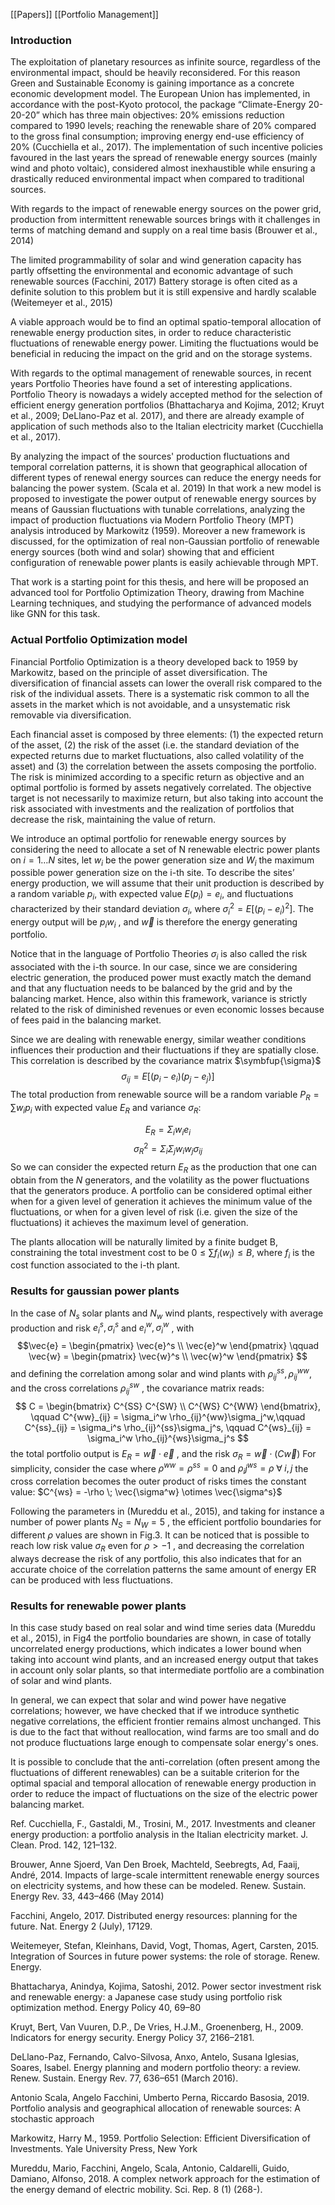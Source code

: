 [[Papers]]
[[Portfolio Management]]

### Introduction

The exploitation of planetary resources as infinite source, regardless of the environmental impact, should be heavily reconsidered. For this reason Green and Sustainable Economy is gaining importance as a concrete economic development model.
The European Union has implemented, in accordance with the post-Kyoto protocol, the package “Climate-Energy 20-20-20” which has three main objectives:  20% emissions reduction compared to 1990 levels;  reaching the renewable share of 20% compared to the gross final consumption; improving energy end-use efficiency of 20% (Cucchiella et al., 2017). 
The implementation of such incentive policies favoured in the last years the spread of renewable energy sources (mainly wind and photo voltaic), considered almost inexhaustible while ensuring a drastically reduced environmental impact when compared to traditional sources.

With regards to the impact of renewable energy sources on the
power grid, production from intermittent renewable sources brings with it challenges in terms of matching demand and supply on a real time basis (Brouwer et al., 2014)

The limited programmability of solar and wind generation capacity has partly offsetting the environmental and economic advantage of such renewable sources (Facchini, 2017)
Battery storage is often cited as a definite solution to this problem but it is still expensive and hardly scalable (Weitemeyer et al., 2015)

A viable approach would be to find an optimal spatio-temporal allocation of renewable energy production sites, in order to reduce characteristic fluctuations of renewable energy power. Limiting the fluctuations would be beneficial in reducing the impact on the grid and on the storage systems.

With regards to the optimal management of renewable sources, in
recent years Portfolio Theories have found a set of interesting applications. Portfolio Theory is nowadays a widely accepted method for the selection of efficient energy generation portfolios (Bhattacharya and Kojima, 2012; Kruyt et al., 2009; DeLlano-Paz et al. 2017), and there are already example of application of such methods also to the Italian electricity market (Cucchiella et al., 2017). 


By analyzing the impact of the sources' production fluctuations and temporal correlation patterns, it is shown that geographical allocation of different types of renewal energy sources can reduce the energy needs for balancing the power system. (Scala et al. 2019)
In that work a new model is proposed to investigate the power output of renewable energy sources by means of Gaussian fluctuations with tunable correlations, analyzing the impact of production fluctuations via Modern Portfolio Theory (MPT) analysis introduced by Markowitz (1959). 
Moreover a new framework is discussed, for the optimization of real non-Gaussian portfolio of renewable energy sources (both wind and solar) showing that and efficient configuration of renewable power plants is easily achievable through MPT.

That work is a starting point for this thesis, and here will be proposed an advanced tool for Portfolio Optimization Theory, drawing from Machine Learning techniques, and studying the performance of advanced models like GNN for this task.



### Actual Portfolio Optimization model

Financial Portfolio Optimization is a theory developed back to 1959 by Markowitz, based on the principle of asset diversification. The diversification of financial assets can lower the overall risk compared to the risk of the individual assets.
There is a systematic risk common to all the assets in the market which is not avoidable, and a unsystematic risk removable via diversification. 

Each financial asset is composed by three elements: (1) the expected return of the asset, (2) the risk of the asset (i.e. the standard deviation of the expected returns due to market fluctuations, also called volatility of the asset) and (3) the correlation between the assets composing the portfolio.
The risk is minimized according to a specific return as objective and an optimal portfolio is formed by assets negatively correlated. The objective target is not necessarily to maximize return, but also taking into account the risk associated with investments and the realization of portfolios that decrease the risk, maintaining the value of return.

We introduce an optimal portfolio for renewable energy sources by
considering the need to allocate a set of N renewable electric power plants on $i =1…N$ sites, let $w_i$ be the power generation size and $W_{i}$ the maximum possible power generation size on the i-th site.  To describe the sites’ energy production, we will assume that their unit production is described by a random variable $p_{i}$, with expected value $E(p_{i})=e_{i}$, and fluctuations characterized by their standard deviation $σ_{i}$, where $σ^2_i = E[(p_i - e_i)^2]$. 
The energy output will be $p_i w_i$ , and $\vec{w}$ is therefore the energy generating portfolio.

Notice that in the language of Portfolio Theories $σ_i$ is also called the risk associated with the i-th source. In our case, since we are considering electric generation, the produced power must exactly match the demand and that any fluctuation needs to be balanced by the grid and by the balancing market. Hence, also within this framework, variance is strictly related to the risk of diminished revenues or even economic losses because of fees paid in the balancing market.

Since we are dealing with renewable energy, similar weather conditions influences their production and their fluctuations if they are spatially close. 
This correlation is described by the covariance matrix $\symbfup{\sigma}$   
$$ \sigma_{ij} = E[(p_i - e_i)(p_j - e_j)]$$
The total production from renewable source will be a random variable  $P_R = ∑ w_i p_i$ with expected value $E_R$ and variance $\sigma_R$:

$$E_R = \Sigma_i w_i e_i$$
$$\sigma_R^2 = \Sigma_i \Sigma_j w_i w_j \sigma_{ij} $$
So we can consider the expected return $E_R$ as the production that one can obtain from the $N$ generators, and the volatility as the power fluctuations that the generators produce.
A portfolio can be considered optimal either when for a given level of generation it achieves the minimum value of the fluctuations, or when for a given level of risk (i.e. given the size of the fluctuations) it achieves the maximum level of generation.

The plants allocation will be naturally limited by a finite budget B, constraining the total investment cost to be $0 ≤ ∑ f_i(w_i) ≤ B$, where $f_i$ is the cost function associated to the i-th plant.

### Results for gaussian power plants
In the case of $N_s$ solar plants and $N_w$ wind plants, respectively with average production and risk $e_i^s, \sigma_i^s$ and $e_i^w, \sigma_i^w$ , with 
$$\vec{e} = \begin{pmatrix} 
\vec{e}^s \\
\vec{e}^w
 \end{pmatrix} 
 \qquad        
\vec{w} = \begin{pmatrix} 
\vec{w}^s \\
\vec{w}^w
 \end{pmatrix}
$$ and defining the correlation among solar and wind plants with $\rho_{ij}^{ss}, \rho_{ij}^{ww}$, and the cross correlations $\rho_{ij}^{sw}$ , the covariance matrix reads:
$$
C = 
\begin{bmatrix}
C^{SS} C^{SW} \\
C^{WS} C^{WW} 
\end{bmatrix}, \qquad
  C^{ww}_{ij} = \sigma_i^w \rho_{ij}^{ww}\sigma_j^w,\qquad C^{ss}_{ij} = \sigma_i^s \rho_{ij}^{ss}\sigma_j^s, \qquad C^{ws}_{ij} = \sigma_i^w \rho_{ij}^{ws}\sigma_j^s
$$
the total portfolio output is $E_R = \vec{w}\cdot \vec{e}$ , and the risk $\sigma_R = \vec{w}\cdot(C\vec{w})$
For simplicity, consider the case where $\rho^{ww} = \rho^{ss} = 0$ and $\rho_ij^{ws} = \rho \; \forall \; i,j$ 
the cross correlation becomes the outer product of risks times the constant value:  $C^{ws} = -\rho \; \vec{\sigma^w} \otimes \vec{\sigma^s}$  

Following the parameters in (Mureddu et al., 2015), and taking for instance a number of power plants $N_S = N_W = 5$ , the efficient portfolio boundaries for different $\rho$ values are shown in Fig.3.  It can be noticed that is possible to reach low risk value $\sigma_R$ even for $\rho > -1$ , and decreasing the correlation always decrease the risk of any portfolio, this also indicates that for an accurate choice of the correlation patterns the same amount of energy ER can be produced with less fluctuations.

### Results for renewable power plants
In this case study based on real solar and wind time series data (Mureddu et al., 2015), in Fig4 the portfolio boundaries are shown, in case of totally uncorrelated energy productions, which indicates a lower bound when taking into account wind plants, and an increased energy output that takes in account only solar plants, so that intermediate portfolio are a combination of solar and wind plants.

In general, we can expect that solar and wind power have negative correlations; however, we have checked that if we introduce synthetic negative correlations, the efficient frontier remains almost unchanged. This is due to the fact that without reallocation, wind farms are too small and do not produce fluctuations large enough to compensate solar energy's ones.

It is possible to conclude that the anti-correlation (often present among the fluctuations of different renewables) can be a suitable criterion for the optimal spacial and temporal allocation of renewable energy production in order to reduce the impact of fluctuations on the size of the electric power balancing market.




Ref.
Cucchiella, F., Gastaldi, M., Trosini, M., 2017. Investments and cleaner energy production: a portfolio analysis in the Italian electricity market. J. Clean. Prod. 142, 121–132.

Brouwer, Anne Sjoerd, Van Den Broek, Machteld, Seebregts, Ad, Faaij, André, 2014. Impacts of large-scale intermittent renewable energy sources on electricity systems, and how these can be modeled. Renew. Sustain. Energy Rev. 33, 443–466 (May 2014)

Facchini, Angelo, 2017. Distributed energy resources: planning for the future. Nat. Energy 2 (July), 17129.

Weitemeyer, Stefan, Kleinhans, David, Vogt, Thomas, Agert, Carsten, 2015. Integration of Sources in future power systems: the role of storage. Renew. Energy.

Bhattacharya, Anindya, Kojima, Satoshi, 2012. Power sector investment risk and renewable energy: a Japanese case study using portfolio risk optimization method. Energy Policy 40, 69–80

Kruyt, Bert, Van Vuuren, D.P., De Vries, H.J.M., Groenenberg, H., 2009. Indicators for energy security. Energy Policy 37, 2166–2181.

DeLlano-Paz, Fernando, Calvo-Silvosa, Anxo, Antelo, Susana Iglesias, Soares, Isabel. Energy planning and modern portfolio theory: a review. Renew. Sustain. Energy Rev. 77, 636–651 (March 2016).

Antonio Scala, Angelo Facchini, Umberto Perna, Riccardo Basosia, 2019. Portfolio analysis and geographical allocation of renewable sources: A stochastic approach

Markowitz, Harry M., 1959. Portfolio Selection: Efficient Diversification of Investments. Yale University Press, New York

Mureddu, Mario, Facchini, Angelo, Scala, Antonio, Caldarelli, Guido, Damiano, Alfonso, 2018. A complex network approach for the estimation of the energy demand of electric mobility. Sci. Rep. 8 (1) (268-).